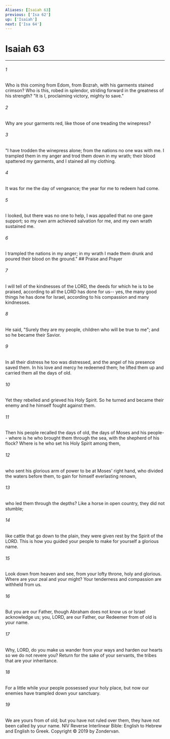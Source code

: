 ```yaml
---
Aliases: [Isaiah 63]
previous: ['Isa 62']
up: ['Isaiah']
next: ['Isa 64']
---
```

# Isaiah 63

***


###### 1 
Who is this coming from Edom, from Bozrah, with his garments stained crimson? Who is this, robed in splendor, striding forward in the greatness of his strength? "It is I, proclaiming victory, mighty to save." 

###### 2 
Why are your garments red, like those of one treading the winepress? 

###### 3 
"I have trodden the winepress alone; from the nations no one was with me. I trampled them in my anger and trod them down in my wrath; their blood spattered my garments, and I stained all my clothing. 

###### 4 
It was for me the day of vengeance; the year for me to redeem had come. 

###### 5 
I looked, but there was no one to help, I was appalled that no one gave support; so my own arm achieved salvation for me, and my own wrath sustained me. 

###### 6 
I trampled the nations in my anger; in my wrath I made them drunk and poured their blood on the ground." ## Praise and Prayer 

###### 7 
I will tell of the kindnesses of the LORD, the deeds for which he is to be praised, according to all the LORD has done for us-- yes, the many good things he has done for Israel, according to his compassion and many kindnesses. 

###### 8 
He said, "Surely they are my people, children who will be true to me"; and so he became their Savior. 

###### 9 
In all their distress he too was distressed, and the angel of his presence saved them. In his love and mercy he redeemed them; he lifted them up and carried them all the days of old. 

###### 10 
Yet they rebelled and grieved his Holy Spirit. So he turned and became their enemy and he himself fought against them. 

###### 11 
Then his people recalled the days of old, the days of Moses and his people-- where is he who brought them through the sea, with the shepherd of his flock? Where is he who set his Holy Spirit among them, 

###### 12 
who sent his glorious arm of power to be at Moses' right hand, who divided the waters before them, to gain for himself everlasting renown, 

###### 13 
who led them through the depths? Like a horse in open country, they did not stumble; 

###### 14 
like cattle that go down to the plain, they were given rest by the Spirit of the LORD. This is how you guided your people to make for yourself a glorious name. 

###### 15 
Look down from heaven and see, from your lofty throne, holy and glorious. Where are your zeal and your might? Your tenderness and compassion are withheld from us. 

###### 16 
But you are our Father, though Abraham does not know us or Israel acknowledge us; you, LORD, are our Father, our Redeemer from of old is your name. 

###### 17 
Why, LORD, do you make us wander from your ways and harden our hearts so we do not revere you? Return for the sake of your servants, the tribes that are your inheritance. 

###### 18 
For a little while your people possessed your holy place, but now our enemies have trampled down your sanctuary. 

###### 19 
We are yours from of old; but you have not ruled over them, they have not been called by your name. NIV Reverse Interlinear Bible: English to Hebrew and English to Greek. Copyright © 2019 by Zondervan.
